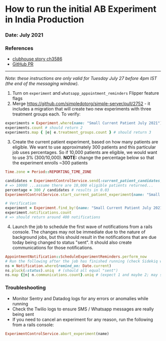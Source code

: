 # How to run the initial AB Experiment in India Production 

### Date: July 2021
### References
* [clubhouse story ch3586](https://app.clubhouse.io/simpledotorg/story/3586/test-in-sandbox)
* [GitHub PR](https://github.com/simpledotorg/simple-server/pull/2752)

---


*Note: these instructions are only valid for Tuesday July 27 before 4pm IST (the end of the messaging window).*

1. Turn on `experiment` and `whatsapp_appointment_reminders` Flipper feature flags
2. Merge https://github.com/simpledotorg/simple-server/pull/2752 - it includes a migration that will create two new experiments with three treatment groups each. To verify:

```ruby
experiments = Experiment.where(name: "Small Current Patient July 2021")
experiments.count # should return 2
experiments.map { |e| e.treatment_groups.count } # should return 3
```

3. Create the current patient experiment, based on how many patients are eligible. We want to use approximately 300 patients and this particular job uses percentages. So if 10,000 patients are eligible, we would want to use 3% (300/10,000). 
**NOTE:** change the percentage below so that the experiment enrolls ~300 patients

```ruby
Time.zone = Period::REPORTING_TIME_ZONE

candidates = ExperimentControlService.send(:current_patient_candidates, "July 28, 2021".to_date, "July 30, 2021".to_date).count
# => 10000 ...assume there are 10,000 eligible patients returned...
percentage = 300 / candidates # results in 0.03
ExperimentControlService.start_current_patient_experiment(name: "Small Current Patient July 2021", days_til_start: 1, days_til_end: 3, percentage_of_patients: percentage)

# Verification
experiment = Experiment.find_by!(name: "Small Current Patient July 2021")
experiment.notifications.count
# => should return around 400 notifications
```

4. Launch the job to schedule the first wave of notifications from a rails console.
The changes may not be immediate due to the nature of background jobs, but this should result in the notifications that are due today being changed to status "sent". It should also create communications for those notifications.

```ruby
AppointmentNotification::ScheduleExperimentReminders.perform_now
# Run the following after the job has finished running (check Sidekiq web UI)
ns = Notification.where(remind_on: Date.current)
ns.pluck(:status).uniq  # (should all equal "sent")
ns.map {|n| n.communications.count}.uniq # (expect 1 and maybe 2; may still include 0 due to twilio errors)
```

### Troubleshooting

* Monitor Sentry and Datadog logs for any errors or anomalies while running
* Check the Twilio logs to ensure SMS / Whatsapp messages are really being sent
* If you need to cancel an experiment for any reason, run the following from a rails console:

```ruby
ExperimentControlService.abort_experiment(name)
```


